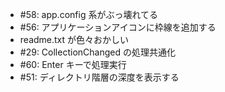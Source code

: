 * #58: app.config 系がぶっ壊れてる
* #56: アプリケーションアイコンに枠線を追加する
* readme.txt が色々おかしい
* #29: CollectionChanged の処理共通化
* #60: Enter キーで処理実行
* #51: ディレクトリ階層の深度を表示する
